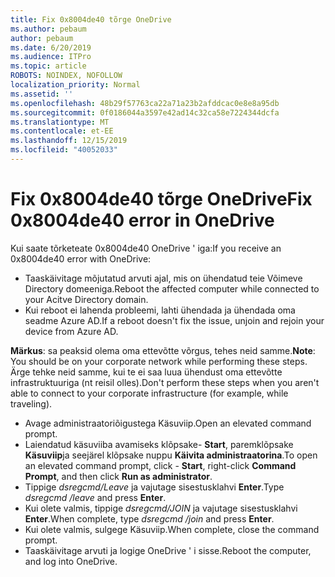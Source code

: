 ```yaml
---
title: Fix 0x8004de40 tõrge OneDrive
ms.author: pebaum
author: pebaum
ms.date: 6/20/2019
ms.audience: ITPro
ms.topic: article
ROBOTS: NOINDEX, NOFOLLOW
localization_priority: Normal
ms.assetid: ''
ms.openlocfilehash: 48b29f57763ca22a71a23b2afddcac0e8e8a95db
ms.sourcegitcommit: 0f0186044a3597e42ad14c32ca58e7224344dcfa
ms.translationtype: MT
ms.contentlocale: et-EE
ms.lasthandoff: 12/15/2019
ms.locfileid: "40052033"
---
```

# <a name="fix-0x8004de40-error-in-onedrive"></a><span data-ttu-id="da92d-102">Fix 0x8004de40 tõrge OneDrive</span><span class="sxs-lookup"><span data-stu-id="da92d-102">Fix 0x8004de40 error in OneDrive</span></span>

<span data-ttu-id="da92d-103">Kui saate tõrketeate 0x8004de40 OneDrive ' iga:</span><span class="sxs-lookup"><span data-stu-id="da92d-103">If you receive an 0x8004de40 error with OneDrive:</span></span>

- <span data-ttu-id="da92d-104">Taaskäivitage mõjutatud arvuti ajal, mis on ühendatud teie Võimeve Directory domeeniga.</span><span class="sxs-lookup"><span data-stu-id="da92d-104">Reboot the affected computer while connected to your Acitve Directory domain.</span></span>
- <span data-ttu-id="da92d-105">Kui reboot ei lahenda probleemi, lahti ühendada ja ühendada oma seadme Azure AD.</span><span class="sxs-lookup"><span data-stu-id="da92d-105">If a reboot doesn't fix the issue, unjoin and rejoin your device from Azure AD.</span></span> 

<span data-ttu-id="da92d-106">**Märkus**: sa peaksid olema oma ettevõtte võrgus, tehes neid samme.</span><span class="sxs-lookup"><span data-stu-id="da92d-106">**Note**: You should be on your corporate network while performing these steps.</span></span> <span data-ttu-id="da92d-107">Ärge tehke neid samme, kui te ei saa luua ühendust oma ettevõtte infrastruktuuriga (nt reisil olles).</span><span class="sxs-lookup"><span data-stu-id="da92d-107">Don't perform these steps when you aren't able to connect to your corporate infrastructure (for example, while traveling).</span></span> 

- <span data-ttu-id="da92d-108">Avage administraatoriõigustega Käsuviip.</span><span class="sxs-lookup"><span data-stu-id="da92d-108">Open an elevated command prompt.</span></span> 
- <span data-ttu-id="da92d-109">Laiendatud käsuviiba avamiseks klõpsake- **Start**, paremklõpsake **Käsuviip**ja seejärel klõpsake nuppu **Käivita administraatorina**.</span><span class="sxs-lookup"><span data-stu-id="da92d-109">To open an elevated command prompt, click - **Start**, right-click **Command Prompt**, and then click **Run as administrator**.</span></span>
- <span data-ttu-id="da92d-110">Tippige *dsregcmd/Leave* ja vajutage sisestusklahvi **Enter**.</span><span class="sxs-lookup"><span data-stu-id="da92d-110">Type *dsregcmd /leave* and press **Enter**.</span></span>
- <span data-ttu-id="da92d-111">Kui olete valmis, tippige *dsregcmd/JOIN* ja vajutage sisestusklahvi **Enter**.</span><span class="sxs-lookup"><span data-stu-id="da92d-111">When complete, type *dsregcmd /join* and press **Enter**.</span></span>
- <span data-ttu-id="da92d-112">Kui olete valmis, sulgege Käsuviip.</span><span class="sxs-lookup"><span data-stu-id="da92d-112">When complete, close the command prompt.</span></span>
- <span data-ttu-id="da92d-113">Taaskäivitage arvuti ja logige OneDrive ' i sisse.</span><span class="sxs-lookup"><span data-stu-id="da92d-113">Reboot the computer, and log into OneDrive.</span></span>